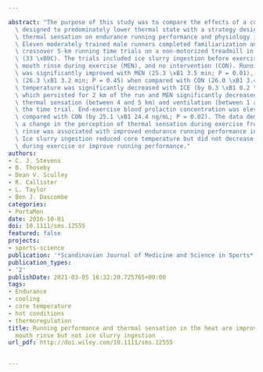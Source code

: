 ---
abstract: "The purpose of this study was to compare the effects of a cooling strategy\
  \ designed to predominately lower thermal state with a strategy designed to lower\
  \ thermal sensation on endurance running performance and physiology in the heat.\
  \ Eleven moderately trained male runners completed familiarization and three randomized,\
  \ crossover 5-km running time trials on a non-motorized treadmill in hot conditions\
  \ (33 \xB0C). The trials included ice slurry ingestion before exercise (ICE), menthol\
  \ mouth rinse during exercise (MEN), and no intervention (CON). Running performance\
  \ was significantly improved with MEN (25.3 \xB1 3.5 min; P = 0.01), but not ICE\
  \ (26.3 \xB1 3.2 min; P = 0.45) when compared with CON (26.0 \xB1 3.4 min). Rectal\
  \ temperature was significantly decreased with ICE (by 0.3 \xB1 0.2 \xB0C; P < 0.01),\
  \ which persisted for 2 km of the run and MEN significantly decreased perceived\
  \ thermal sensation (between 4 and 5 km) and ventilation (between 1 and 2 km) during\
  \ the time trial. End-exercise blood prolactin concentration was elevated with MEN\
  \ compared with CON (by 25.1 \xB1 24.4 ng/mL; P = 0.02). The data demonstrate that\
  \ a change in the perception of thermal sensation during exercise from menthol mouth\
  \ rinse was associated with improved endurance running performance in the heat.\
  \ Ice slurry ingestion reduced core temperature but did not decrease thermal sensation\
  \ during exercise or improve running performance."
authors:
- C. J. Stevens
- B. Thoseby
- Dean V. Sculley
- R. Callister
- L. Taylor
- Ben J. Dascombe
categories:
- PortaMon
date: 2016-10-01
doi: 10.1111/sms.12555
featured: false
projects:
- sports-science
publication: '*Scandinavian Journal of Medicine and Science in Sports*'
publication_types:
- '2'
publishDate: 2021-03-05 16:32:20.725765+00:00
tags:
- Endurance
- cooling
- core temperature
- hot conditions
- thermoregulation
title: Running performance and thermal sensation in the heat are improved with menthol
  mouth rinse but not ice slurry ingestion
url_pdf: http://doi.wiley.com/10.1111/sms.12555

---
